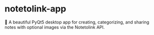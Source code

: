# notetolink-app
🧠 A beautiful PyQt5 desktop app for creating, categorizing, and sharing notes with optional images via the Notetolink API.

